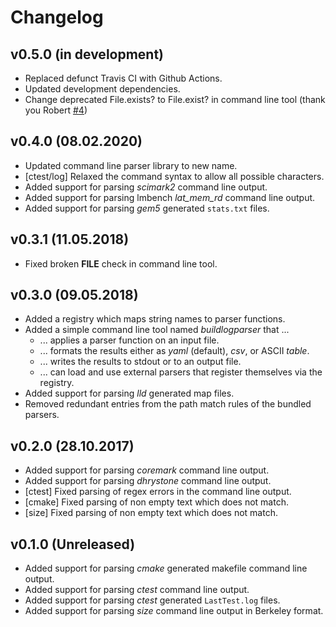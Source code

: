 # Changelog

## v0.5.0 (in development)

* Replaced defunct Travis CI with Github Actions.
* Updated development dependencies.
* Change deprecated File.exists? to File.exist? in command line tool (thank you Robert [#4](https://github.com/niosHD/buildlogparser/pull/4))

## v0.4.0 (08.02.2020)

* Updated command line parser library to new name.
* [ctest/log] Relaxed the command syntax to allow all possible characters.
* Added support for parsing *scimark2* command line output.
* Added support for parsing lmbench *lat_mem_rd* command line output.
* Added support for parsing *gem5* generated `stats.txt` files.

## v0.3.1 (11.05.2018)

* Fixed broken __FILE__ check in command line tool.

## v0.3.0 (09.05.2018)

* Added a registry which maps string names to parser functions.
* Added a simple command line tool named *buildlogparser* that ...
  - ... applies a parser function on an input file.
  - ... formats the results either as *yaml* (default), *csv*, or ASCII *table*.
  - ... writes the results to stdout or to an output file.
  - ... can load and use external parsers that register themselves via the registry.
* Added support for parsing *lld* generated map files.
* Removed redundant entries from the path match rules of the bundled parsers.

## v0.2.0 (28.10.2017)

* Added support for parsing *coremark* command line output.
* Added support for parsing *dhrystone* command line output.
* [ctest] Fixed parsing of regex errors in the command line output.
* [cmake] Fixed parsing of non empty text which does not match.
* [size] Fixed parsing of non empty text which does not match.

## v0.1.0 (Unreleased)

* Added support for parsing *cmake* generated makefile command line output.
* Added support for parsing *ctest* command line output.
* Added support for parsing *ctest* generated `LastTest.log` files.
* Added support for parsing *size* command line output in Berkeley format.
